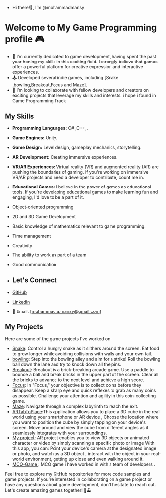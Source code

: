 - Hi there!👋, I’m @mohammadmansy
# Welcome to My Game Programming profile  🎮
- 🌱 I’m currently dedicated to game development, having spent the past year honing my skills in this exciting field. I strongly believe that games offer a powerful platform for creative expression and interactive experiences.
- 🕹️ Developed several indie games, including [Snake ,bowling,Breakout,Focus and Maze].
- 💞️ I’m looking to collaborate with fellow developers and creators on exciting projects that leverage my skills and interests. i hope i found in Game Programming Track
## My Skills

- **Programming Languages:** C# ,C++,.
- **Game Engines:** Unity.
- **Game Design:** Level design, gameplay mechanics, storytelling.
- **AR Development:** Creating immersive experiences.
- **VR/AR Experiences:** Virtual reality (VR) and augmented reality (AR) are pushing the boundaries of gaming. If you're working on immersive VR/AR projects and need a developer to contribute, count me in.
- **Educational Games:** I believe in the power of games as educational tools. If you're developing educational games to make learning fun and engaging, I'd love to be a part of it.
- Object-oriented programming
- 2D and 3D Game Development
- Basic knowledge of mathematics relevant to game programming.
- Time management
- Creativity
- The ability to work as part of a team
- Good communication 
- ## Let's Connect

- [GitHub](https://github.com/mohammadmansy)
- [LinkedIn](linkedin.com/in/mohammedmansy)
- 📧 Email: [muhammad.a.mansy@gmail.com]
## My Projects

Here are some of the game projects I've worked on:

- [Snake](https://github.com/mohammadmansy/Snake): Control a hungry snake as it slithers around the screen.
   Eat food to grow longer while avoiding collisions with walls and your own tail.
- [bowling](https://github.com/mohammadmansy/Bolling): Step into the bowling alley and aim for a strike!
   Roll the bowling ball down the lane and try to knock down all the pins.
- [Breakout](https://github.com/mohammadmansy/Breakout):     Breakout is a brick-breaking arcade game.
   Use a paddle to bounce a ball and break bricks in the upper part of the screen.
   Clear all the bricks to advance to the next level and achieve a high score.
- [Focus](https://github.com/mohammadmansy/FocusGamed):     In "Focus," your objective is to collect coins before they disappear.
   Keep a sharp eye and quick reflexes to grab as many coins as possible.
   Challenge your attention and agility in this coin-collecting game.
- [Maze](https://github.com/mohammadmansy/Maze): Navigate through a complex labyrinth to reach the exit.
- [ARTabToPlace]():This application allows you to place a 3D cube in the real world using your smartphone or AR device , Choose the location where you want to position the cube by simply tapping on your device's screen.
  Move around and view the cube from different angles as it seamlessly integrates with your surroundings.
- [My project](https://github.com/mohammadmansy/ARProject):  AR project enables you to view  3D objects or animated character or video by simply scanning a specific photo or image
  With this app, you can: Point your device's camera at the designated image or photo, and watch as a 3D object , interact with the object in your real-world environment, getting up close and even walking around it.
- [MCQ-Game ]((https://github.com/OmarMansy96/MCQ-Game)): MCQ game i have worked in with a team of developers .




Feel free to explore my GitHub repositories for more code samples and game projects. If you're interested in collaborating on a game project or have any questions about game development, don't hesitate to reach out. Let's create amazing games together! 🚀🕹️
<!---
mohammadmansy/mohammadmansy is a ✨ special ✨ repository because its `README.md` (this file) appears on your GitHub profile.
You can click the Preview link to take a look at your changes.
--->
